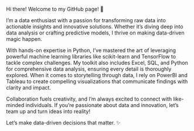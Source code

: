 Hi there! Welcome to my GitHub page! 👋

I’m a data enthusiast with a passion for transforming raw data into actionable insights and innovative solutions. Whether it’s diving deep into data analysis or crafting predictive models, I thrive on making data-driven magic happen.

With hands-on expertise in Python, I’ve mastered the art of leveraging powerful machine learning libraries like scikit-learn and TensorFlow to tackle complex challenges. My toolkit also includes Excel, SQL, and Python for comprehensive data analysis, ensuring every detail is thoroughly explored. When it comes to storytelling through data, I rely on PowerBI and Tableau to create compelling visualizations that communicate findings with clarity and impact.

Collaboration fuels creativity, and I’m always excited to connect with like-minded individuals. If you’re passionate about data and innovation, let’s team up and turn ideas into reality!

Let’s make data-driven decisions that matter. ✨
